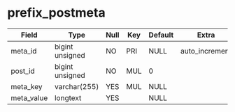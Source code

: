 # prefix_postmeta

| Field      | Type            | Null | Key | Default | Extra          |
|------------|-----------------|------|-----|---------|----------------|
| meta_id    | bigint unsigned | NO   | PRI | NULL    | auto_increment |
| post_id    | bigint unsigned | NO   | MUL | 0       |                |
| meta_key   | varchar(255)    | YES  | MUL | NULL    |                |
| meta_value | longtext        | YES  |     | NULL    |                |
